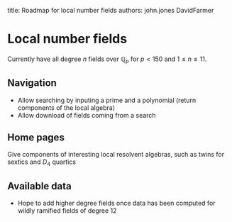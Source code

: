 title: Roadmap for local number fields
authors:
    john.jones
    DavidFarmer

Local number fields
===================
Currently have all degree $n$ fields over $\mathbb{Q}_p$ for $p<150$ and $1\leq n\leq11$.

Navigation
----------
- Allow searching by inputing a prime and a polynomial (return components of the local algebra)
- Allow download of fields coming from a search

Home pages
----------
Give components of interesting local resolvent algebras, such as twins for sextics and $D_4$ quartics

Available data
--------------
- Hope to add higher degree fields once data has been computed for wildly ramified fields of degree 12
